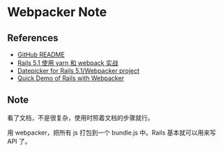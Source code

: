 # Webpacker Note

## References

- [GitHub README](https://github.com/rails/webpacker)
- [Rails 5.1 使用 yarn 和 webpack 实战](https://ruby-china.org/topics/32904)
- [Datepicker for Rails 5.1/Webpacker project](https://www.youtube.com/watch?v=hRDtcTjhoC0)
- [Quick Demo of Rails with Webpacker](https://www.youtube.com/watch?v=nf9cpsovvcs)

## Note

看了文档，不是很复杂，使用时照着文档的步骤就行。

用 webpacker，把所有 js 打包到一个 bundle.js 中。Rails 基本就可以用来写 API 了。
